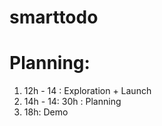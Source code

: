 # smarttodo

# Planning:

1. 12h - 14 : Exploration + Launch
2. 14h - 14: 30h : Planning
3. 18h: Demo

